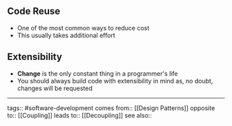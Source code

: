 ## Code Reuse
- One of the most common ways to reduce cost
- This usually takes additional effort

## Extensibility
- **Change** is the only constant thing in a programmer's life
- You should always build code with extensibility in mind as, no doubt, changes will be requested

***
tags:: #software-development 
comes from:: [[Design Patterns]]
opposite to:: [[Coupling]]
leads to:: [[Decoupling]]
see also::

